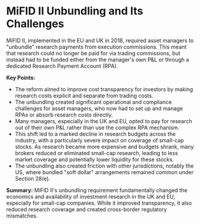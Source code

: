 # MiFID II Unbundling and Its Challenges

MiFID II, implemented in the EU and UK in 2018, required asset managers to "unbundle" research payments from execution commissions. This meant that research could no longer be paid for via trading commissions, but instead had to be funded either from the manager's own P&L or through a dedicated Research Payment Account (RPA).

**Key Points:**
- The reform aimed to improve cost transparency for investors by making research costs explicit and separate from trading costs.
- The unbundling created significant operational and compliance challenges for asset managers, who now had to set up and manage RPAs or absorb research costs directly.
- Many managers, especially in the UK and EU, opted to pay for research out of their own P&L rather than use the complex RPA mechanism.
- This shift led to a marked decline in research budgets across the industry, with a particularly severe impact on coverage of small-cap stocks. As research became more expensive and budgets shrank, many brokers reduced or eliminated small-cap research, leading to less market coverage and potentially lower liquidity for these stocks.
- The unbundling also created friction with other jurisdictions, notably the US, where bundled "soft dollar" arrangements remained common under Section 28(e).

**Summary:**
MiFID II's unbundling requirement fundamentally changed the economics and availability of investment research in the UK and EU, especially for small-cap companies. While it improved transparency, it also reduced research coverage and created cross-border regulatory mismatches. 